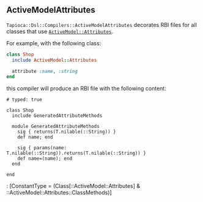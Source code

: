 ## ActiveModelAttributes

`Tapioca::Dsl::Compilers::ActiveModelAttributes` decorates RBI files for all
classes that use [`ActiveModel::Attributes`](https://edgeapi.rubyonrails.org/classes/ActiveModel/Attributes/ClassMethods.html).

For example, with the following class:

~~~rb
class Shop
  include ActiveModel::Attributes

  attribute :name, :string
end
~~~

this compiler will produce an RBI file with the following content:
~~~rbi
# typed: true

class Shop
  include GeneratedAttributeMethods

  module GeneratedAttributeMethods
    sig { returns(T.nilable(::String)) }
    def name; end

    sig { params(name: T.nilable(::String)).returns(T.nilable(::String)) }
    def name=(name); end
  end

end
~~~
: [ConstantType = (Class[::ActiveModel::Attributes] & ::ActiveModel::Attributes::ClassMethods)]
